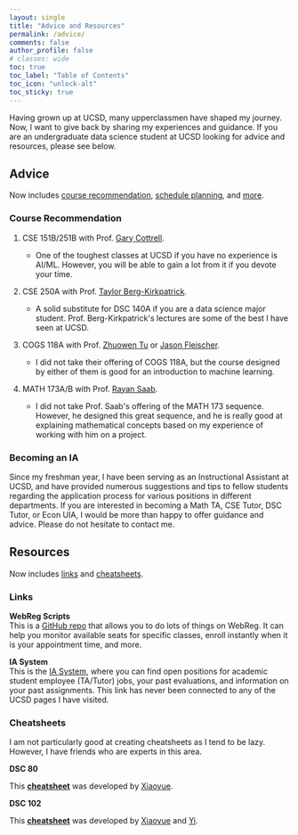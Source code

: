 ```yaml
---
layout: single
title: "Advice and Resources"
permalink: /advice/
comments: false
author_profile: false
# classes: wide
toc: true
toc_label: "Table of Contents"
toc_icon: "unlock-alt"
toc_sticky: true
---
```


Having grown up at UCSD, many upperclassmen have shaped my journey. Now, I want to give back by sharing my experiences and guidance. If you are an undergraduate data science student at UCSD looking for advice and resources, please see below.

## Advice

Now includes [course recommendation](#course-recommendation), [schedule planning](#schedule-planning), and [more](#becoming-an-ia).

### Course Recommendation

1. CSE 151B/251B with Prof. [Gary Cottrell](https://cseweb.ucsd.edu/~gary/).
   - One of the toughest classes at UCSD if you have no experience is AI/ML. However, you will be able to gain a lot from it if you devote your time.

2. CSE 250A with Prof. [Taylor Berg-Kirkpatrick](https://cseweb.ucsd.edu/~tberg/).
   - A solid substitute for DSC 140A if you are a data science major student. Prof. Berg-Kirkpatrick's lectures are some of the best I have seen at UCSD.

3. COGS 118A with Prof. [Zhuowen Tu](https://pages.ucsd.edu/~ztu/) or [Jason Fleischer](https://jgfleischer.com/).
   - I did not take their offering of COGS 118A, but the course designed by either of them is good for an introduction to machine learning.

4. MATH 173A/B with Prof. [Rayan Saab](https://mathweb.ucsd.edu/~rsaab/).
   - I did not take Prof. Saab's offering of the MATH 173 sequence. However, he designed this great sequence, and he is really good at explaining mathematical concepts based on my experience of working with him on a project.

<!-- ### Schedule Planning

If you are interested in taking classes together, please find my quarter-by-quarter plan below. Please note that this plan is tentative and subject to change. If you would like to discuss potential classes, group projects, or simply connect with me, please do not hesitate to reach out via email, Zoom, or by arranging a meeting at the Geisel Library.

I have been assisting fellow students with schedule planning since my freshman year, and I am happy to help with any questions you may have regarding scheduling if you are in a similar major or from the same college (Warren).

<iframe src="https://docs.google.com/spreadsheets/d/e/2PACX-1vRs36lkE0JajzcbJCFN3bU_qM6a1fDWlOQh566MBlElvln4P22Uah_3ThOb4U1FZT0w9ZErZuyhZ04z/pubhtml?gid=0&amp;single=true&amp;widget=true&amp;headers=false" width="100%" height="1100" frameborder="0" scrolling="no"></iframe> -->

### Becoming an IA

Since my freshman year, I have been serving as an Instructional Assistant at UCSD, and have provided numerous suggestions and tips to fellow students regarding the application process for various positions in different departments. If you are interested in becoming a Math TA, CSE Tutor, DSC Tutor, or Econ UIA, I would be more than happy to offer guidance and advice. Please do not hesitate to contact me.

## Resources

Now includes [links](#links) and [cheatsheets](#cheatsheets).

### Links

**WebReg Scripts**  
This is a [GitHub repo](https://github.com/ewang2002/webweg) that allows you to do lots of things on WebReg. It can help you monitor available seats for specific classes, enroll instantly when it is your appointment time, and more.


**IA System**  
This is the [IA System](https://academicaffairs.ucsd.edu/Modules/ASES/Default.aspx), where you can find open positions for academic student employee (TA/Tutor) jobs, your past evaluations, and information on your past assignments. This link has never been connected to any of the UCSD pages I have visited.


### Cheatsheets

I am not particularly good at creating cheatsheets as I tend to be lazy. However, I have friends who are experts in this area.


**DSC 80**

This **[cheatsheet](../assets/pdfs/cheatsheet/dsc80_cs.pdf)** was developed by [Xiaoyue](https://dpwxy.github.io/xiaoyuewang15.github.io/). 

**DSC 102**

This **[cheatsheet](../assets/pdfs/cheatsheet/dsc102_cs.pdf)** was developed by [Xiaoyue](https://dpwxy.github.io/xiaoyuewang15.github.io/) and [Yi](https://jerryli1019.github.io/jerryliyi.github.io/).


<!-- ### Course Websites/Syllabi

Available Soon. -->
  
<!-- | Course Name | Instructor         | Website                       |
| :----:        |    :----:   |          :----: |
| DSC Courses | All Available      | [link](dsc-courses.github.io) |
| DSC Courses | All Available      | [link](dsc-courses.github.io) |
| DSC Courses | All Available      | [link](dsc-courses.github.io) |
| DSC Courses | All Available      | [link](dsc-courses.github.io) |
| DSC Courses | All Available      | [link](dsc-courses.github.io) | -->
